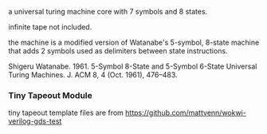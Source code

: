 a universal turing machine core with 7 symbols and 8 states.

infinite tape not included.

the machine is a modified version of Watanabe's 5-symbol, 8-state machine that
adds 2 symbols used as delimiters between state instructions.

Shigeru Watanabe. 1961. 5-Symbol 8-State and 5-Symbol 6-State Universal Turing Machines. J. ACM 8, 4 (Oct. 1961), 476–483.

### Tiny Tapeout Module

tiny tapeout template files are from https://github.com/mattvenn/wokwi-verilog-gds-test

